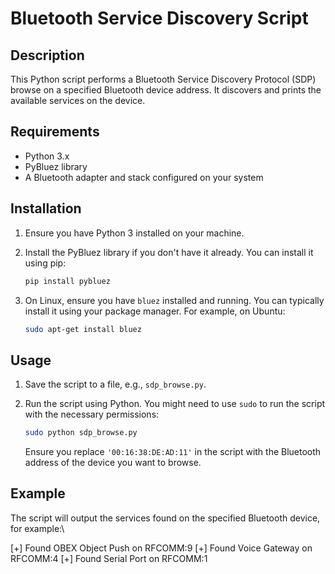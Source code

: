 # Bluetooth Service Discovery Script

## Description

This Python script performs a Bluetooth Service Discovery Protocol (SDP) browse on a specified Bluetooth device address. It discovers and prints the available services on the device.

## Requirements

- Python 3.x
- PyBluez library
- A Bluetooth adapter and stack configured on your system

## Installation

1. Ensure you have Python 3 installed on your machine.

2. Install the PyBluez library if you don't have it already. You can install it using pip:

    ```bash
    pip install pybluez
    ```

3. On Linux, ensure you have `bluez` installed and running. You can typically install it using your package manager. For example, on Ubuntu:

    ```bash
    sudo apt-get install bluez
    ```

## Usage

1. Save the script to a file, e.g., `sdp_browse.py`.

2. Run the script using Python. You might need to use `sudo` to run the script with the necessary permissions:

    ```bash
    sudo python sdp_browse.py
    ```

    Ensure you replace `'00:16:38:DE:AD:11'` in the script with the Bluetooth address of the device you want to browse.

## Example

The script will output the services found on the specified Bluetooth device, for example:\

[+] Found OBEX Object Push on RFCOMM:9
[+] Found Voice Gateway on RFCOMM:4
[+] Found Serial Port on RFCOMM:1

